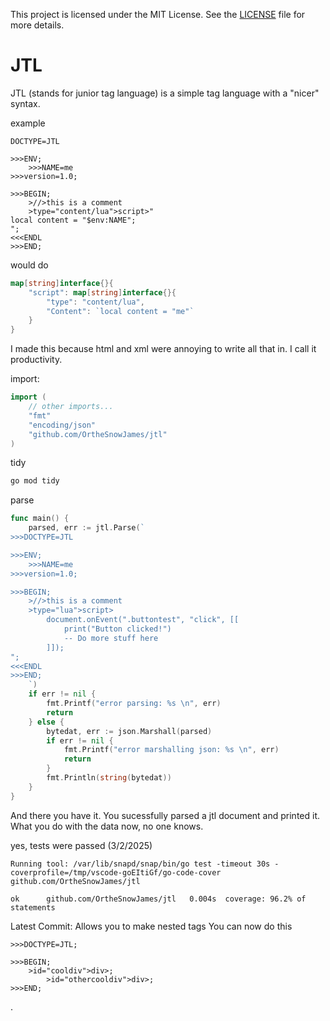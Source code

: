 This project is licensed under the MIT License. See the [LICENSE](./LICENSE) file for more details.

# JTL

JTL (stands for junior tag language) is a simple tag language with a "nicer" syntax.

example
```jtl
DOCTYPE=JTL

>>>ENV;
    >>>NAME=me
>>>version=1.0;

>>>BEGIN;
    >//>this is a comment
    >type="content/lua">script>"
local content = "$env:NAME";
";
<<<ENDL
>>>END;
```
would do
```go
map[string]interface{}{
    "script": map[string]interface{}{
        "type": "content/lua",
        "Content": `local content = "me"`
    }
}
```

I made this because html and xml were annoying to write all that in. I call it productivity.

import:

```go
import (
    // other imports...
    "fmt"
    "encoding/json"
    "github.com/OrtheSnowJames/jtl"
)
```

tidy
```sh
go mod tidy
```

parse
```go
func main() {
    parsed, err := jtl.Parse(`
>>>DOCTYPE=JTL

>>>ENV;
    >>>NAME=me
>>>version=1.0;

>>>BEGIN;
    >//>this is a comment
    >type="lua">script>
        document.onEvent(".buttontest", "click", [[
            print("Button clicked!")
            -- Do more stuff here
        ]]);
";
<<<ENDL
>>>END;
    `)
    if err != nil {
        fmt.Printf("error parsing: %s \n", err)
        return
    } else {
        bytedat, err := json.Marshall(parsed)
        if err != nil {
            fmt.Printf("error marshalling json: %s \n", err)
            return
        }
        fmt.Println(string(bytedat))
    }
}
```

And there you have it. You sucessfully parsed a jtl document and printed it. What you do with the data now, no one knows.

yes, tests were passed (3/2/2025)
```output
Running tool: /var/lib/snapd/snap/bin/go test -timeout 30s -coverprofile=/tmp/vscode-goEItiGf/go-code-cover github.com/OrtheSnowJames/jtl

ok  	github.com/OrtheSnowJames/jtl	0.004s	coverage: 96.2% of statements
```

Latest Commit: Allows you to make nested tags
You can now do this
```
>>>DOCTYPE=JTL;

>>>BEGIN;
    >id="cooldiv">div>;
        >id="othercooldiv">div>;
>>>END;
```
.
